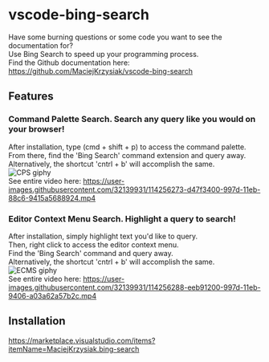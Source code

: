 # vscode-bing-search

Have some burning questions or some code you want to see the documentation for?  
Use Bing Search to speed up your programming process.  
Find the Github documentation here: https://github.com/MaciejKrzysiak/vscode-bing-search

## Features

### Command Palette Search. Search any query like you would on your browser!
After installation, type (cmd + shift + p) to access the command palette.  
From there, find the 'Bing Search' command extension and query away.  
Alternatively, the shortcut 'cntrl + b' will accomplish the same.  
![CPS giphy](https://user-images.githubusercontent.com/32139931/114467654-d92b2e80-9baf-11eb-87f1-b117506aa65b.gif)  
See entire video here: https://user-images.githubusercontent.com/32139931/114256273-d47f3400-997d-11eb-88c6-9415a5688924.mp4

### Editor Context Menu Search. Highlight a query to search!
After installation, simply highlight text you'd like to query.  
Then, right click to access the editor context menu.   
Find the 'Bing Search' command and query away.  
Alternatively, the shortcut 'cntrl + b' will accomplish the same.  
![ECMS giphy](https://user-images.githubusercontent.com/32139931/114467895-3a530200-9bb0-11eb-8be7-a22ded47c4ff.gif)  
See entire video here: https://user-images.githubusercontent.com/32139931/114256288-eeb91200-997d-11eb-9406-a03a62a57b2c.mp4

## Installation
https://marketplace.visualstudio.com/items?itemName=MaciejKrzysiak.bing-search

